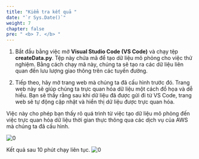 ```yaml
---
title: "Kiểm tra kết quả "
date: "`r Sys.Date()`"
weight: 7
chapter: false
pre: " <b> 7. </b> "
---
```




1. Bắt đầu bằng việc mở **Visual Studio Code (VS Code)** và chạy tệp **createData.py**. Tệp này chứa mã để tạo dữ liệu mô phỏng cho việc thử nghiệm. Bằng cách chạy mã này, chúng ta sẽ tạo ra các dữ liệu liên quan đến lưu lượng giao thông trên các tuyến đường.

2. Tiếp theo, hãy mở trang web mà chúng ta đã cấu hình trước đó. Trang web này sẽ giúp chúng ta trực quan hóa dữ liệu một cách đồ họa và dễ hiểu. Bạn sẽ thấy rằng sau khi dữ liệu đã được gửi đi từ VS Code, trang web sẽ tự động cập nhật và hiển thị dữ liệu được trực quan hóa.

Việc này cho phép bạn thấy rõ quá trình từ việc tạo dữ liệu mô phỏng đến việc trực quan hóa dữ liệu thời gian thực thông qua các dịch vụ của AWS mà chúng ta đã cấu hình.

![0](/images/7-test/img-17.png)

Kết quả sau 10 phút chạy liên tục.
![0](/images/7-test/img-16.png)

